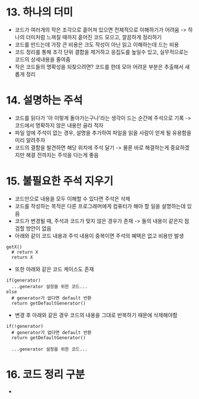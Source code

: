 # 13. 하나의 더미
- 코드가 여러개의 작은 조각으로 흩어져 있으면 전체적으로 이해하기가 어려움 -> 하나의 더미처럼 느껴질 때까지 흩어진 코드 모으고, 깔끔하게 정리하기
- 코드를 만드는데 가장 큰 비용은 크도 작성이 아닌 읽고 이해하는데 드는 비용
- 코드 정리를 통해 조각 단위 결합을 제거하고 응집도를 높일수 있고, 실무적으로는 코드의 상세내용을 줄여줌
- 작은 코드들의 명확성을 되찾으려면? 코드를 한데 모아 어려운 부분은 추출해서 새롭게 정리


# 14. 설명하는 주석
- 코드를 읽다가 '아 이렇게 돌아가는구나'라는 생각이 드는 순간에 주석으로 기록 -> 코드에서 명확하지 않은 내용만 골라 적자
- 파일 앞에 주석이 없는 경우, 설명을 추가하여 파일을 읽을 사람이 얻게 될 유용함을 미리 알려주자
- 코드의 결함을 발견하면 해당 위치에 주석 달기 -> 물론 바로 해결하는게 중요하겠지만 해결 전까지는 주석을 다는게 좋음

# 15. 불필요한 주석 지우기
- 코드만으로 내용을 모두 이해할 수 있다면 주석은 삭제
- 코드를 작성하는 목적은 다른 프로그래머에게 컴퓨터가 해야 할 일을 설명하는데 있음
- 코드가 변경될 때, 주석과 코드가 맞지 않은 경우가 존재 -> 둘의 내용이 같은지 점검할 방안이 없음
- 아래와 같이 코드 내용과 주석 내용이 중복이면 주석의 혜택은 없고 비용만 발생
```
getX()
  # return X
  return X
```
- 또한 아래와 같은 코드 케이스도 존재
```
if(generator)
  ...generator 설정을 위한 코드...
else
  # generator가 없다면 default 반환
  return getDefaultGenerator()
```
- 변경 후 아래와 같은 경우 코드의 내용을 그대로 반복하기 때문에 삭제해야함
```
if(!generator)
  # generator가 없다면 default 반환
  return getDefaultGenerator()

  ...generator 설정을 위한 코드...
```

# 16. 코드 정리 구분
- 
